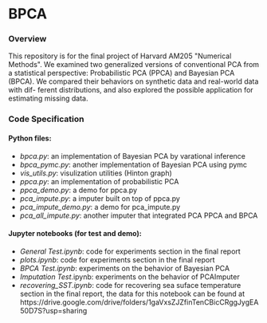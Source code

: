 # BPCA

### Overview
This repository is for the final project of Harvard AM205 "Numerical Methods". We examined two generalized versions of conventional PCA from a statistical perspective: Probabilistic PCA (PPCA) and Bayesian PCA (BPCA). We compared their behaviors on synthetic data and real-world data with dif- ferent distributions, and also explored the possible application for estimating missing data.

### Code Specification
#### Python files:
<ul>
    <li> <i>bpca.py</i>: an implementation of Bayesian PCA by varational inference</li>
    <li> <i>bpca_pymc.py</i>: another implementation of Bayesian PCA using pymc</li>
    <li> <i>vis_utils.py</i>: visulization utilities (Hinton graph)</li>
    <li> <i>ppca.py</i>: an implementation of probabilistic PCA</li>   
    <li> <i>ppca_demo.py</i>: a demo for ppca.py</li>
    <li> <i>pca_impute.py</i>: a imputer built on top of ppca.py</li>
    <li> <i>pca_impute_demo.py</i>: a demo for pca_impute.py</li>
    <li> <i>pca_all_impute.py</i>: another imputer that integrated PCA PPCA and BPCA</li>
</ul>

#### Jupyter notebooks (for test and demo):

<ul>
   <li> <i>General Test.ipynb</i>: code for experiments section in the final report</li>
   <li> <i>plots.ipynb</i>: code for experiments section in the final report</li>
   <li> <i>BPCA Test.ipynb</i>: experiments on the behavior of Bayesian PCA</li>
   <li> <i>Imputation Test</i>.ipynb: experiments on the behavior of PCAImputer</li>
   <li> <i>recovering_SST.ipynb</i>: code for recovering sea suface temperature section in the final report, the data for this notebook can be found at https://drive.google.com/drive/folders/1gaVxsZJZfinTenCBicCRggJygEA50D7S?usp=sharing</li>
</ul>
